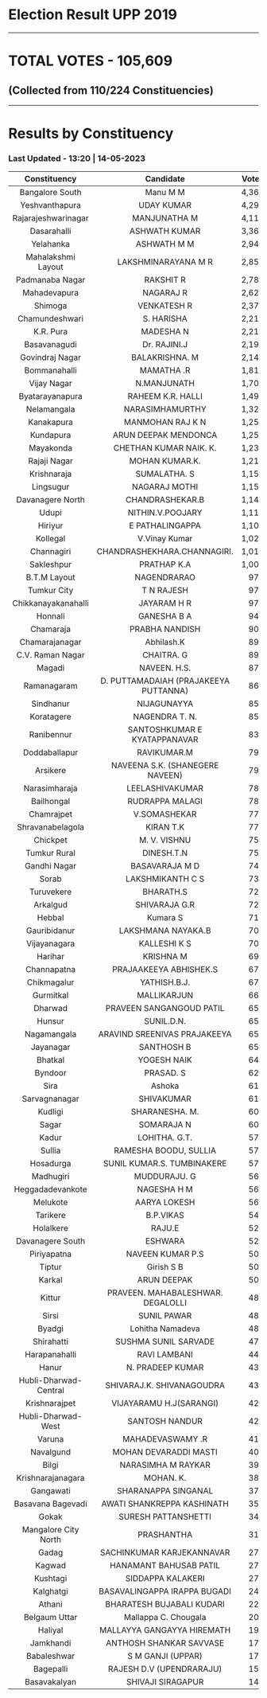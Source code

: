 # Election Result UPP 2019

---
# TOTAL VOTES - 105,609 
## (Collected from 110/224 Constituencies) 


---
# Results by Constituency 

### Last Updated - 13:20 | 14-05-2023 


|    Constituency     |              Candidate              |Votes|
|:-------------------:|:-----------------------------------:|----:|
|   Bangalore South   |              Manu M M               |4,360|
|   Yeshvanthapura    |             UDAY KUMAR              |4,298|
| Rajarajeshwarinagar |            MANJUNATHA M             |4,118|
|     Dasarahalli     |            ASHWATH KUMAR            |3,365|
|      Yelahanka      |             ASHWATH M M             |2,944|
| Mahalakshmi Layout  |         LAKSHMINARAYANA M R         |2,853|
|   Padmanaba Nagar   |              RAKSHIT R              |2,789|
|    Mahadevapura     |              NAGARAJ R              |2,627|
|       Shimoga       |             VENKATESH R             |2,370|
|   Chamundeshwari    |             S. HARISHA              |2,219|
|      K.R. Pura      |              MADESHA N              |2,215|
|    Basavanagudi     |            Dr. RAJINI.J             |2,192|
|   Govindraj Nagar   |           BALAKRISHNA. M            |2,148|
|    Bommanahalli     |             MAMATHA .R              |1,819|
|     Vijay Nagar     |             N.MANJUNATH             |1,706|
|   Byatarayanapura   |          RAHEEM K.R. HALLI          |1,490|
|     Nelamangala     |           NARASIMHAMURTHY           |1,327|
|     Kanakapura      |          MANMOHAN RAJ K N           |1,258|
|      Kundapura      |        ARUN DEEPAK MENDONCA         |1,257|
|      Mayakonda      |       CHETHAN KUMAR NAIK.  K.       |1,235|
|    Rajaji Nagar     |           MOHAN KUMAR.K.            |1,213|
|     Krishnaraja     |            SUMALATHA. S             |1,159|
|      Lingsugur      |            NAGARAJ MOTHI            |1,152|
|  Davanagere North   |           CHANDRASHEKAR.B           |1,143|
|        Udupi        |          NITHIN.V.POOJARY           |1,119|
|       Hiriyur       |           E PATHALINGAPPA           |1,103|
|      Kollegal       |            V.Vinay Kumar            |1,022|
|     Channagiri      |     CHANDRASHEKHARA.CHANNAGIRI.     |1,017|
|     Sakleshpur      |             PRATHAP K.A             |1,000|
|    B.T.M Layout     |             NAGENDRARAO             |  976|
|     Tumkur City     |             T N RAJESH              |  974|
| Chikkanayakanahalli |             JAYARAM H R             |  972|
|       Honnali       |             GANESHA B A             |  945|
|      Chamaraja      |           PRABHA NANDISH            |  907|
|   Chamarajanagar    |             Abhilash.K              |  896|
|  C.V. Raman Nagar   |             CHAITRA. G              |  892|
|       Magadi        |            NAVEEN. H.S.             |  870|
|     Ramanagaram     |D. PUTTAMADAIAH (PRAJAKEEYA PUTTANNA)|  860|
|      Sindhanur      |             NIJAGUNAYYA             |  853|
|     Koratagere      |           NAGENDRA T. N.            |  850|
|     Ranibennur      |    SANTOSHKUMAR E KYATAPPANAVAR     |  836|
|    Doddaballapur    |             RAVIKUMAR.M             |  794|
|      Arsikere       |   NAVEENA S.K. (SHANEGERE NAVEEN)   |  791|
|    Narasimharaja    |           LEELASHIVAKUMAR           |  786|
|     Bailhongal      |           RUDRAPPA MALAGI           |  785|
|     Chamrajpet      |            V.SOMASHEKAR             |  779|
|  Shravanabelagola   |              KIRAN T.K              |  779|
|      Chickpet       |            M. V. VISHNU             |  757|
|    Tumkur Rural     |             DINESH.T.N              |  753|
|    Gandhi Nagar     |           BASAVARAJA M D            |  746|
|        Sorab        |          LAKSHMIKANTH C S           |  733|
|     Turuvekere      |              BHARATH.S              |  724|
|      Arkalgud       |            SHIVARAJA G.R            |  720|
|       Hebbal        |              Kumara S               |  711|
|    Gauribidanur     |         LAKSHMANA NAYAKA.B          |  702|
|    Vijayanagara     |            KALLESHI K S             |  702|
|       Harihar       |              KRISHNA M              |  697|
|     Channapatna     |       PRAJAAKEEYA ABHISHEK.S        |  678|
|     Chikmagalur     |            YATHISH.B.J.             |  672|
|      Gurmitkal      |             MALLIKARJUN             |  668|
|       Dharwad       |      PRAVEEN SANGANGOUD PATIL       |  659|
|       Hunsur        |             SUNIL.D.N.              |  654|
|     Nagamangala     |    ARAVIND SREENIVAS PRAJAKEEYA     |  654|
|      Jayanagar      |             SANTHOSH B              |  652|
|       Bhatkal       |             YOGESH NAIK             |  646|
|       Byndoor       |              PRASAD. S              |  626|
|        Sira         |               Ashoka                |  618|
|    Sarvagnanagar    |             SHIVAKUMAR              |  612|
|       Kudligi       |           SHARANESHA. M.            |  602|
|        Sagar        |             SOMARAJA N              |  602|
|        Kadur        |            LOHITHA. G.T.            |  576|
|       Sullia        |        RAMESHA BOODU, SULLIA        |  575|
|      Hosadurga      |     SUNIL KUMAR.S. TUMBINAKERE      |  571|
|      Madhugiri      |            MUDDURAJU. G             |  569|
|  Heggadadevankote   |             NAGESHA H M             |  567|
|      Melukote       |            AARYA LOKESH             |  566|
|      Tarikere       |              B.P.VIKAS              |  548|
|      Holalkere      |               RAJU.E                |  529|
|  Davanagere South   |               ESHWARA               |  522|
|     Piriyapatna     |          NAVEEN KUMAR P.S           |  506|
|       Tiptur        |             Girish S B              |  506|
|       Karkal        |             ARUN DEEPAK             |  501|
|       Kittur        |  PRAVEEN. MAHABALESHWAR. DEGALOLLI  |  483|
|        Sirsi        |             SUNIL PAWAR             |  483|
|       Byadgi        |          Lohitha Namadeva           |  480|
|     Shirahatti      |       SUSHMA SUNIL   SARVADE        |  472|
|    Harapanahalli    |            RAVI LAMBANI             |  449|
|        Hanur        |          N. PRADEEP KUMAR           |  437|
|Hubli-Dharwad-Central|      SHIVARAJ.K. SHIVANAGOUDRA      |  435|
|    Krishnarajpet    |       VIJAYARAMU H.J(SARANGI)       |  429|
| Hubli-Dharwad-West  |           SANTOSH NANDUR            |  426|
|       Varuna        |          MAHADEVASWAMY .R           |  414|
|      Navalgund      |        MOHAN DEVARADDI MASTI        |  401|
|        Bilgi        |         NARASIMHA M RAYKAR          |  398|
|  Krishnarajanagara  |              MOHAN. K.              |  380|
|      Gangawati      |         SHARANAPPA SINGANAL         |  371|
|  Basavana Bagevadi  |     AWATI SHANKREPPA KASHINATH      |  359|
|        Gokak        |         SURESH PATTANSHETTI         |  348|
|Mangalore City North |             PRASHANTHA              |  318|
|        Gadag        |      SACHINKUMAR KARJEKANNAVAR      |  276|
|       Kagwad        |      HANAMANT  BAHUSAB  PATIL       |  275|
|      Kushtagi       |          SIDDAPPA KALAKERI          |  272|
|      Kalghatgi      |    BASAVALINGAPPA IRAPPA BUGADI     |  244|
|       Athani        |      BHARATESH BUJABALI KUDARI      |  224|
|    Belgaum Uttar    |        Mallappa C. Chougala         |  207|
|       Haliyal       |     MALLAYYA GANGAYYA HIREMATH      |  192|
|      Jamkhandi      |       ANTHOSH SHANKAR SAVVASE       |  179|
|     Babaleshwar     |          S M GANJI (UPPAR)          |  172|
|      Bagepalli      |      RAJESH D.V (UPENDRARAJU)       |  153|
|    Basavakalyan     |          SHIVAJI SIRAGAPUR          |  145|


<script async src='https://www.googletagmanager.com/gtag/js?id=UA-138371535-2'></script><script> window.dataLayer = window.dataLayer || []; function gtag(){dataLayer.push(arguments);} gtag('js', new Date()); gtag('config', 'UA-138371535-2'); </script>